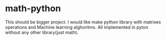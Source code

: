# math-python
This should be bigger project. I would like make python library with matrixes operations and Machine learning alghoritms. All implemented in pyton without any other library(just math).
